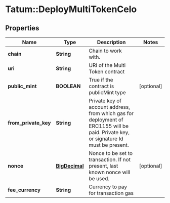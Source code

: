 # Tatum::DeployMultiTokenCelo

## Properties
Name | Type | Description | Notes
------------ | ------------- | ------------- | -------------
**chain** | **String** | Chain to work with. | 
**uri** | **String** | URI of the Multi Token contract | 
**public_mint** | **BOOLEAN** | True if the contract is publicMint type | [optional] 
**from_private_key** | **String** | Private key of account address, from which gas for deployment of ERC1155 will be paid. Private key, or signature Id must be present. | 
**nonce** | [**BigDecimal**](BigDecimal.md) | Nonce to be set to transaction. If not present, last known nonce will be used. | [optional] 
**fee_currency** | **String** | Currency to pay for transaction gas | 

